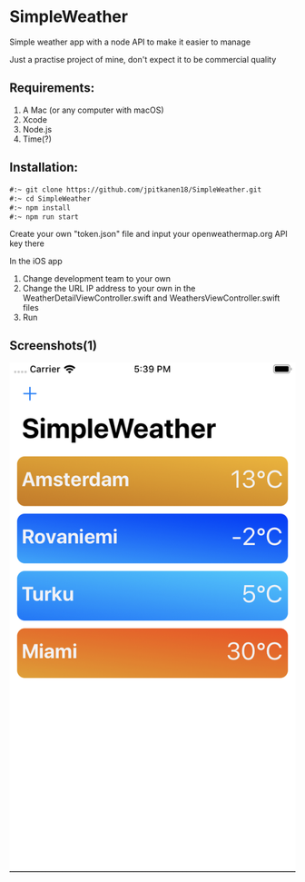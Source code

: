 # SimpleWeather

Simple weather app with a node API to make it easier to manage

Just a practise project of mine, don't expect it to be commercial quality

## Requirements:
1. A Mac (or any computer with macOS)
2. Xcode
3. Node.js
4. Time(?)

## Installation:
<pre><code>#:~ git clone https://github.com/jpitkanen18/SimpleWeather.git
#:~ cd SimpleWeather
#:~ npm install
#:~ npm run start
</code></pre>
Create your own "token.json" file and input your openweathermap.org API key there

In the iOS app 
1. Change development team to your own
2. Change the URL IP address to your own in the WeatherDetailViewController.swift and WeathersViewController.swift files
3. Run

## Screenshots(1)

![alt text](https://github.com/jpitkanen18/SimpleWeather/blob/master/screenshots/Screenshot%202019-11-02%20at%2017.39.03.png?raw=true "Screenshot one(1)")
